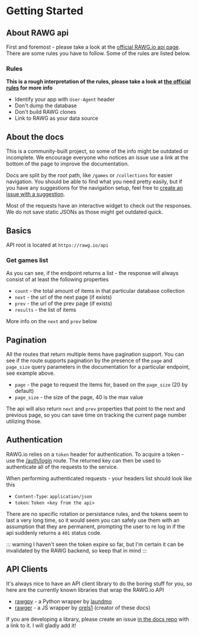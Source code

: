 # Getting Started

## About RAWG api

First and foremost - please take a look at the [official RAWG.io api page](https://rawg.io/apidocs). There are some rules you have to follow. Some of the rules are listed below.

### Rules

**This is a rough interpretation of the rules, please take a look at [the official rules](https://rawg.io/apidocs) for more info**

- Identify your app with `User-Agent` header
- Don't dump the database
- Don't build RAWG clones
- Link to RAWG as your data source

## About the docs

This is a community-built project, so some of the info might be outdated or incomplete. We encourage everyone who notices an issue use a link at the bottom of the page to improve the documentation.

Docs are split by the root path, like `/games` or `/collections` for easier navigation. You should be able to find what you need pretty easily, but if you have any suggestions for the navigation setup, feel free to [create an issue with a suggestion](https://github.com/orels1/docs.rawg.io).

Most of the requests have an interactive widget to check out the responses. We do not save static JSONs as those might get outdated quick.

## Basics

API root is located at `https://rawg.io/api`

### Get games list

<ApiExample path="/games" pagination />

As you can see, if the endpoint returns a list - the response will always consist of at least the following properties

- `count` - the total amount of items in that particular database collection
- `next` - the url of the next page (if exists)
- `prev` - the url of the prev page (if exists)
- `results` - the list of items

More info on the `next` and `prev` below

## Pagination

All the routes that return multiple items have pagination support. You can see if the route supports pagination by the presence of the `page` and `page_size` query parameters in the documentation for a particular endpoint, see example above.

- `page` - the page to request the items for, based on the `page_size` (20 by default)
- `page_size` - the size of the page, 40 is the max value

The api will also return `next` and `prev` properties that point to the next and previous page, so you can save time on tracking the current page number utilizing those.

## Authentication

RAWG.io relies on a `token` header for authentication. To acquire a token - use the [/auth/login](/api/auth/#post-login) route. The returned key can then be used to authenticate all of the requests to the service.

When performing authenticated requests - your headers list should look like this

- `Content-Type`: `application/json`
- `token`: `Token <key from the api>`

There are no specific rotation or persistance rules, and the tokens seem to last a very long time, so it would seem you can safely use them with an assumption that they are permanent, prompting the user to re log in if the api suddenly returns a `401` status code.

::: warning
I haven't seen the token expire so far, but I'm certain it can be invalidated by the RAWG backend, so keep that in mind
:::

## API Clients

It's always nice to have an API client library to do the boring stuff for you, so here are the currently known libraries that wrap the RAWG.io API

- [rawgpy](https://pypi.org/project/rawgpy/) - a Python wrapper by [laundmo](https://github.com/laundmo)
- [rawger](https://npmjs.org/package/rawger) - a JS wrapper by [orels1](https://github.com/orels1) (creator of these docs)

If you are developing a library, please create an issue [in the docs repo](https://github.com/orels1/rawgthedocs) with a link to it. I will gladly add it!
